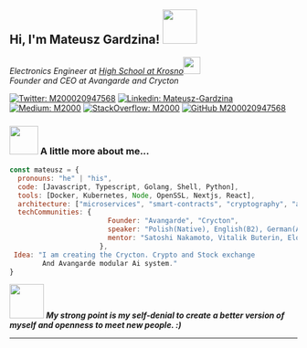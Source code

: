 <h2> Hi, I'm Mateusz Gardzina! <img src="https://media.giphy.com/media/cLGu3Icy4OImKOJpai/giphy.gif" width="60"></h2>
<p><em>Electronics Engineer at <a href="https://elektryk.krosno.pl">High School at Krosno</a><img src="https://media.giphy.com/media/fYSnHlufseco8Fh93Z/giphy.gif" width="30"></br>Founder and CEO at Avangarde and Crycton 
</em></p>

[![Twitter: M200020947568](https://img.shields.io/twitter/follow/M200020947568?style=social)](https://twitter.com/M200020947568)
[![Linkedin: Mateusz-Gardzina](https://img.shields.io/badge/-Mateusz-blue?style=flat-square&logo=Linkedin&logoColor=white&style=social&link=https://www.linkedin.com/in/mateusz-gardzina/)](https://www.linkedin.com/in/mateusz-gardzina-7ba185292/)
[![Medium: M2000](https://img.shields.io/badge/-M2000-black?style=flat-square&logo=Medium&LogoColor=white&link=https://www.https://medium.com/@m2000/)](https://medium.com/@m2000)
[![StackOverflow: M2000](https://img.shields.io/badge/-M2000-white?style=flat-square&logo=StackOverflow&LogoColor=orange&link=https://www.https://stackoverflow.com/users/20818394/m200020947568)](https://stackoverflow.com/users/20818394/m200020947568)
[![GitHub M200020947568](https://img.shields.io/github/followers/M200020947568?label=follow&style=social)](https://github.com/M200020947568)


### <img src="https://media.giphy.com/media/PzTGOjwfK6whi/giphy.gif" width="50"> A little more about me... 

```javascript
const mateusz = {
  pronouns: "he" | "his",
  code: [Javascript, Typescript, Golang, Shell, Python],
  tools: [Docker, Kubernetes, Node, OpenSSL, Nextjs, React],
  architecture: ["microservices", "smart-contracts", "cryptography", "algorithms", "LLM", "IOT"],
  techCommunities: {
                        Founder: "Avangarde", "Crycton",
                        speaker: "Polish(Native), English(B2), German(A2/B1)",
                        mentor: "Satoshi Nakamoto, Vitalik Buterin, Elon Musk"
                      },
 Idea: "I am creating the Crycton. Crypto and Stock exchange
        And Avangarde modular Ai system."
}
```

<img src="https://media.giphy.com/media/LnQjpWaON8nhr21vNW/giphy.gif" width="60"> <em><b>My strong point <b> is my self-denial to create a better version of myself and 
openness to meet new people.</b> :)</em>

---
